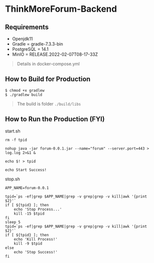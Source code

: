 # ThinkMoreForum-Backend

## Requirements

* Openjdk11  
* Gradle = gradle-7.3.3-bin
* PostgreSQL = 14.1 
* MinIO = RELEASE.2022-02-07T08-17-33Z 
> Details in docker-compose.yml

## How to Build for Production
```shell
$ chmod +x gradlew
$ ./gradlew build
```
> The build is folder `./build/libs`

## How to Run the Production (FYI)
start.sh  
```shell
rm -f tpid

nohup java -jar forum-0.0.1.jar --name="forum" --server.port=443 > log.log 2>&1 &

echo $! > tpid

echo Start Success!
```

stop.sh  
```shell
APP_NAME=forum-0.0.1

tpid=`ps -ef|grep $APP_NAME|grep -v grep|grep -v kill|awk '{print $2}'`
if [ ${tpid} ]; then
    echo 'Stop Process...'
    kill -15 $tpid
fi
sleep 5
tpid=`ps -ef|grep $APP_NAME|grep -v grep|grep -v kill|awk '{print $2}'`
if [ ${tpid} ]; then
    echo 'Kill Process!'
    kill -9 $tpid
else
    echo 'Stop Success!'
fi
```
